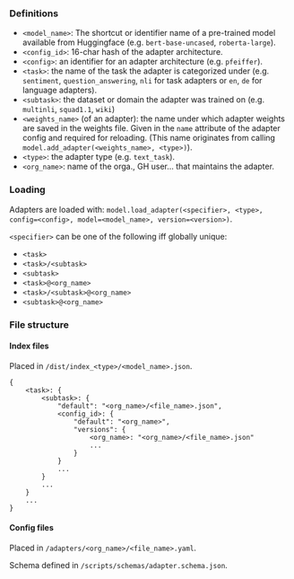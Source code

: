 ### Definitions

- `<model_name>`: The shortcut or identifier name of a pre-trained model available from Huggingface (e.g. `bert-base-uncased`, `roberta-large`).
- `<config_id>`: 16-char hash of the adapter architecture.
- `<config>`: an identifier for an adapter architecture (e.g. `pfeiffer`).
- `<task>`: the name of the task the adapter is categorized under (e.g. `sentiment`, `question_answering`, `nli` for task adapters or `en`, `de` for language adapters).
- `<subtask>`: the dataset or domain the adapter was trained on (e.g. `multinli`, `squad1.1`, `wiki`)
- `<weights_name>` (of an adapter): the name under which adapter weights are saved in the weights file. Given in the `name` attribute of the adapter config and required for reloading. (This name originates from calling `model.add_adapter(<weights_name>, <type>)`).
- `<type>`: the adapter type (e.g. `text_task`).
- `<org_name>`: name of the orga., GH user... that maintains the adapter.

### Loading

Adapters are loaded with: `model.load_adapter(<specifier>, <type>, config=<config>, model=<model_name>, version=<version>)`.

`<specifier>` can be one of the following iff globally unique:
- `<task>`
- `<task>/<subtask>`
- `<subtask>`
- `<task>@<org_name>`
- `<task>/<subtask>@<org_name>`
- `<subtask>@<org_name>`

### File structure

#### Index files

Placed in `/dist/index_<type>/<model_name>.json`.

```
{
    <task>: {
        <subtask>: {
            "default": "<org_name>/<file_name>.json",
            <config_id>: {
                "default": "<org_name>",
                "versions": {
                    <org_name>: "<org_name>/<file_name>.json"
                    ...
                }
            }
            ...
        }
        ...
    }
    ...
}
```

#### Config files

Placed in `/adapters/<org_name>/<file_name>.yaml`.

Schema defined in `/scripts/schemas/adapter.schema.json`.
